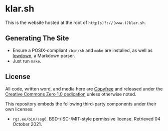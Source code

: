 # klar.sh

This is the website hosted at the root of `http(s)?://(www.)?klar.sh`.

## Generating The Site

- Ensure a POSIX-compliant `/bin/sh` and `make` are installed, as well as
  [lowdown](https://kristaps.bsd.lv/lowdown/), a Markdown parser.
- Just run `make`.

## License

All code, written word, and media here are [Copyfree](http://copyfree.org/) and
released under the [Creative Commons Zero 1.0
dedication](https://creativecommons.org/publicdomain/zero/1.0/) unless otherwise noted.

This repository embeds the following third-party components under their own licenses:

- `rgz.ee/bin/ssg6`. BSD-/ISC-/MIT-style permissive license. Retrieved 04
  October 2021.
